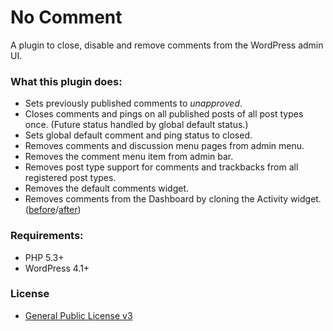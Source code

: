 # No Comment

A plugin to close, disable and remove comments from the WordPress admin UI.

### What this plugin does:
- Sets previously published comments to _unapproved_.
- Closes comments and pings on all published posts of all post types once. (Future status handled by global default status.)
- Sets global default comment and ping status to closed.
- Removes comments and discussion menu pages from admin menu.
- Removes the comment menu item from admin bar.
- Removes post type support for comments and trackbacks from all registered post types.
- Removes the default comments widget.
- Removes comments from the Dashboard by cloning the Activity widget. ([before](https://github.com/glueckpress/no-comment/blob/master/assets/img/screenshot-2.png)/[after](https://github.com/glueckpress/no-comment/blob/master/assets/img/screenshot-3.png))

### Requirements:
- PHP 5.3+
- WordPress 4.1+

### License
- [General Public License v3](http://www.gnu.org/licenses/gpl-3.0.html)
